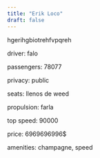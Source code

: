```yaml
---
title: "Erik Loco"
draft: false        
---
```

hgerihgbiotrehfvpqreh

driver: falo

passengers: 78077

privacy: public

seats: llenos de weed

propulsion: farla

top speed: 90000

price: 6969696996$

amenities: champagne, speed

